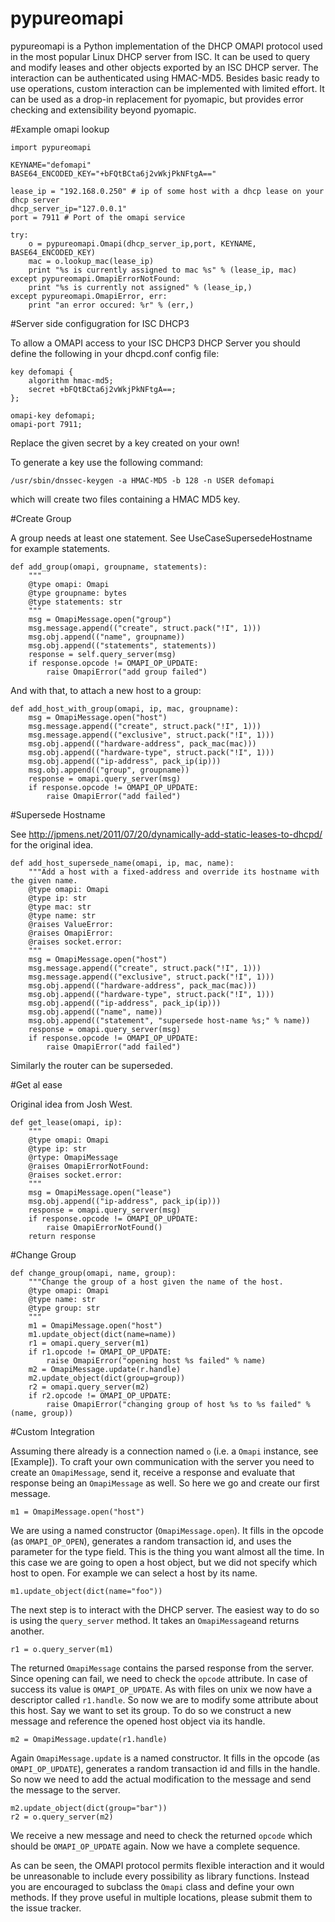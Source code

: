 pypureomapi
===========

pypureomapi is a Python implementation of the DHCP OMAPI protocol used in the most popular Linux DHCP server from ISC. It can be used to query and modify leases and other objects exported by an ISC DHCP server. The interaction can be authenticated using HMAC-MD5. Besides basic ready to use operations, custom interaction can be implemented with limited effort. It can be used as a drop-in replacement for pyomapic, but provides error checking and extensibility beyond pyomapic.

#Example omapi lookup

```
import pypureomapi

KEYNAME="defomapi"
BASE64_ENCODED_KEY="+bFQtBCta6j2vWkjPkNFtgA=="

lease_ip = "192.168.0.250" # ip of some host with a dhcp lease on your dhcp server
dhcp_server_ip="127.0.0.1"
port = 7911 # Port of the omapi service

try:
    o = pypureomapi.Omapi(dhcp_server_ip,port, KEYNAME, BASE64_ENCODED_KEY)
    mac = o.lookup_mac(lease_ip)
    print "%s is currently assigned to mac %s" % (lease_ip, mac)
except pypureomapi.OmapiErrorNotFound:
    print "%s is currently not assigned" % (lease_ip,)
except pypureomapi.OmapiError, err:
    print "an error occured: %r" % (err,)
```

#Server side configugration for ISC DHCP3

To allow a OMAPI access to your ISC DHCP3 DHCP Server you should define the following in your dhcpd.conf config file:

```
key defomapi {
	algorithm hmac-md5;
	secret +bFQtBCta6j2vWkjPkNFtgA==;
};

omapi-key defomapi;
omapi-port 7911;
```

Replace the given secret by a key created on your own!

To generate a key use the following command:

```
/usr/sbin/dnssec-keygen -a HMAC-MD5 -b 128 -n USER defomapi
```

which will create two files containing a HMAC MD5 key. 

#Create Group

A group needs at least one statement. See UseCaseSupersedeHostname for example statements.
```
def add_group(omapi, groupname, statements):
    """
    @type omapi: Omapi
    @type groupname: bytes
    @type statements: str
    """
    msg = OmapiMessage.open("group")
    msg.message.append(("create", struct.pack("!I", 1)))
    msg.obj.append(("name", groupname))
    msg.obj.append(("statements", statements))
    response = self.query_server(msg)
    if response.opcode != OMAPI_OP_UPDATE:
        raise OmapiError("add group failed")
```

And with that, to attach a new host to a group:
```
def add_host_with_group(omapi, ip, mac, groupname):
    msg = OmapiMessage.open("host")
    msg.message.append(("create", struct.pack("!I", 1)))
    msg.message.append(("exclusive", struct.pack("!I", 1)))
    msg.obj.append(("hardware-address", pack_mac(mac)))
    msg.obj.append(("hardware-type", struct.pack("!I", 1)))
    msg.obj.append(("ip-address", pack_ip(ip)))
    msg.obj.append(("group", groupname))
    response = omapi.query_server(msg)
    if response.opcode != OMAPI_OP_UPDATE:
        raise OmapiError("add failed")
```

#Supersede Hostname

See http://jpmens.net/2011/07/20/dynamically-add-static-leases-to-dhcpd/ for the original idea.

```
def add_host_supersede_name(omapi, ip, mac, name):
    """Add a host with a fixed-address and override its hostname with the given name.
    @type omapi: Omapi
    @type ip: str
    @type mac: str
    @type name: str
    @raises ValueError:
    @raises OmapiError:
    @raises socket.error:
    """
    msg = OmapiMessage.open("host")
    msg.message.append(("create", struct.pack("!I", 1)))
    msg.message.append(("exclusive", struct.pack("!I", 1)))
    msg.obj.append(("hardware-address", pack_mac(mac)))
    msg.obj.append(("hardware-type", struct.pack("!I", 1)))
    msg.obj.append(("ip-address", pack_ip(ip)))
    msg.obj.append(("name", name))
    msg.obj.append(("statement", "supersede host-name %s;" % name))
    response = omapi.query_server(msg)
    if response.opcode != OMAPI_OP_UPDATE:
        raise OmapiError("add failed")

```

Similarly the router can be superseded. 

#Get al ease

Original idea from Josh West.

```
def get_lease(omapi, ip):
    """
    @type omapi: Omapi
    @type ip: str
    @rtype: OmapiMessage
    @raises OmapiErrorNotFound:
    @raises socket.error:
    """
    msg = OmapiMessage.open("lease")
    msg.obj.append(("ip-address", pack_ip(ip)))
    response = omapi.query_server(msg)
    if response.opcode != OMAPI_OP_UPDATE:
        raise OmapiErrorNotFound()
    return response
```

#Change Group

```
def change_group(omapi, name, group):
    """Change the group of a host given the name of the host.
    @type omapi: Omapi
    @type name: str
    @type group: str
    """
    m1 = OmapiMessage.open("host")
    m1.update_object(dict(name=name))
    r1 = omapi.query_server(m1)
    if r1.opcode != OMAPI_OP_UPDATE:
        raise OmapiError("opening host %s failed" % name)
    m2 = OmapiMessage.update(r.handle)
    m2.update_object(dict(group=group))
    r2 = omapi.query_server(m2)
    if r2.opcode != OMAPI_OP_UPDATE:
        raise OmapiError("changing group of host %s to %s failed" % (name, group))
```

#Custom Integration

Assuming there already is a connection named `o` (i.e. a `Omapi` instance, see [Example]).
To craft your own communication with the server you need to create an `OmapiMessage`, send it, receive a response and evaluate that response being an `OmapiMessage` as well. So here we go and create our first message.
```
m1 = OmapiMessage.open("host")
```
We are using a named constructor (`OmapiMessage.open`). It fills in the opcode (as `OMAPI_OP_OPEN`), generates a random transaction id, and uses the parameter for the type field. This is the thing you want almost all the time. In this case we are going to open a host object, but we did not specify which host to open. For example we can select a host by its name.
```
m1.update_object(dict(name="foo"))
```
The next step is to interact with the DHCP server. The easiest way to do so is using the `query_server` method. It takes an `OmapiMessage`and returns another.
```
r1 = o.query_server(m1)
```
The returned `OmapiMessage` contains the parsed response from the server. Since opening can fail, we need to check the `opcode` attribute. In case of success its value is `OMAPI_OP_UPDATE`. As with files on unix we now have a descriptor called `r1.handle`. So now we are to modify some attribute about this host. Say we want to set its group. To do so we construct a new message and reference the opened host object via its handle.
```
m2 = OmapiMessage.update(r1.handle)
```
Again `OmapiMessage.update` is a named constructor. It fills in the opcode (as `OMAPI_OP_UPDATE`), generates a random transaction id and fills in the handle. So now we need to add the actual modification to the message and send the message to the server.
```
m2.update_object(dict(group="bar"))
r2 = o.query_server(m2)
```
We receive a new message and need to check the returned `opcode` which should be `OMAPI_OP_UPDATE` again. Now we have a complete sequence.

As can be seen, the OMAPI protocol permits flexible interaction and it would be unreasonable to include every possibility as library functions. Instead you are encouraged to subclass the `Omapi` class and define your own methods. If they prove useful in multiple locations, please submit them to the issue tracker.
